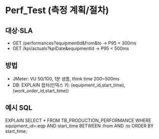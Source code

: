 # Perf_Test (측정 계획/절차)

## 대상·SLA
- GET /performances?equipmentId&from&to → P95 < 300ms
- GET /kpi/actuals?kpiDate&equipmentId → P95 < 500ms

## 방법
- JMeter: VU 50/100, 1분 샘플, think time 200~500ms
- DB: EXPLAIN 캡처(인덱스 키: (equipment_id,start_time), (work_order_id,start_time))

## 예시 SQL
EXPLAIN SELECT * FROM TB_PRODUCTION_PERFORMANCE
WHERE equipment_id=:eqp AND start_time BETWEEN :from AND :to
ORDER BY start_time;
